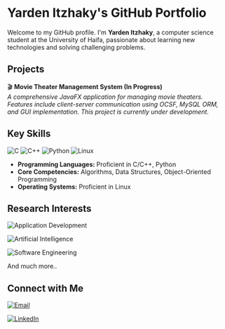 # Yarden Itzhaky's GitHub Portfolio


Welcome to my GitHub profile. I'm **Yarden Itzhaky**, a computer science student at the University of Haifa, passionate about learning new technologies and solving challenging problems.
## Projects

🎬 **Movie Theater Management System (In Progress)**  
*A comprehensive JavaFX application for managing movie theaters. Features include client-server communication using OCSF, MySQL ORM, and GUI implementation. This project is currently under development.*

## Key Skills

![C](https://img.shields.io/badge/C-A8B9CC?style=flat-square&logo=c&logoColor=white)
![C++](https://img.shields.io/badge/C++-00599C?style=flat-square&logo=c%2B%2B&logoColor=white)
![Python](https://img.shields.io/badge/Python-3776AB?style=flat-square&logo=python&logoColor=white)
![Linux](https://img.shields.io/badge/Linux-FCC624?style=flat-square&logo=linux&logoColor=black)

- **Programming Languages:** Proficient in C/C++, Python
- **Core Competencies:** Algorithms, Data Structures, Object-Oriented Programming
- **Operating Systems:** Proficient in Linux

## Research Interests

![Application Development](https://img.shields.io/badge/Application%20Development-009688?style=flat-square&logo=app-development&logoColor=white)

![Artificial Intelligence](https://img.shields.io/badge/Artificial%20Intelligence-FF6F00?style=flat-square&logo=artificial-intelligence&logoColor=white)

![Software Engineering](https://img.shields.io/badge/Software%20Engineering-607D8B?style=flat-square&logo=software-engineering&logoColor=white)

And much more..

## Connect with Me

[![Email](https://img.shields.io/badge/Email-D14836?style=flat-square&logo=gmail&logoColor=white)](mailto:yardene015@gmail.com)

[![LinkedIn](https://img.shields.io/badge/LinkedIn-0077B5?style=flat-square&logo=linkedin&logoColor=white)](https://www.linkedin.com/in/yardenitzhaky)

